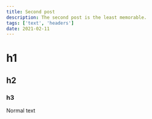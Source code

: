 ```yaml
---
title: Second post
description: The second post is the least memorable.
tags: ['text', 'headers']
date: 2021-02-11
---
```


# h1

## h2

### h3

Normal text
